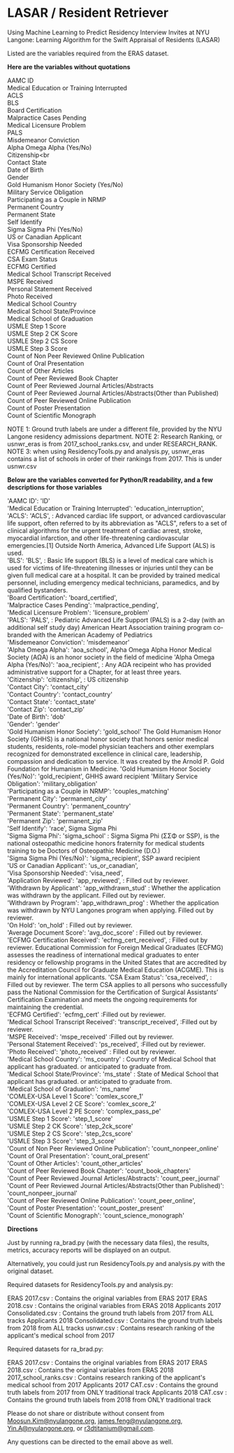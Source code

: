 # LASAR / Resident Retriever
Using Machine Learning to Predict Residency Interview Invites at NYU Langone: Learning Algorithm for the Swift Appraisal of Residents (LASAR)


Listed are the variables required from the ERAS dataset.

**Here are the variables without quotations**

AAMC ID<br>
Medical Education or Training Interrupted<br>
ACLS<br>
BLS<br>
Board Certification<br>
Malpractice Cases Pending<br>
Medical Licensure Problem<br>
PALS<br>
Misdemeanor Conviction<br>
Alpha Omega Alpha (Yes/No)<br>
Citizenship<br<br>
Contact State<br>
Date of Birth<br>
Gender<br>
Gold Humanism Honor Society (Yes/No)<br>
Military Service Obligation<br>
Participating as a Couple in NRMP<br>
Permanent Country<br>
Permanent State<br>
Self Identify<br>
Sigma Sigma Phi (Yes/No)<br>
US or Canadian Applicant<br>
Visa Sponsorship Needed<br>
ECFMG Certification Received<br>
CSA Exam Status<br>
ECFMG Certified<br>
Medical School Transcript Received<br>
MSPE Received<br>
Personal Statement Received<br>
Photo Received<br>
Medical School Country<br>
Medical School State/Province<br>
Medical School of Graduation<br>
USMLE Step 1 Score<br>
USMLE Step 2 CK Score<br>
USMLE Step 2 CS Score<br>
USMLE Step 3 Score<br>
Count of Non Peer Reviewed Online Publication<br>
Count of Oral Presentation<br>
Count of Other Articles<br>
Count of Peer Reviewed Book Chapter<br>
Count of Peer Reviewed Journal Articles/Abstracts<br>
Count of Peer Reviewed Journal Articles/Abstracts(Other than Published)<br>
Count of Peer Reviewed Online Publication<br>
Count of Poster Presentation<br>
Count of Scientific Monograph

NOTE 1: Ground truth labels are under a different file, provided by the NYU Langone residency admissions department.
NOTE 2: Research Ranking, or usnwr_eras is from 2017_school_ranks.csv, and under RESEARCH_RANK. 
NOTE 3: when using ResidencyTools.py and analysis.py, usnwr_eras contains a list of schools in order of their rankings from 2017. This is under usnwr.csv


**Below are the variables converted for Python/R readability, and a few descriptions for those variables**

'AAMC ID': 'ID'<br>
'Medical Education or Training Interrupted': 'education_interruption',<br>
'ACLS': 'ACLS', : Advanced cardiac life support, or advanced cardiovascular life support, often referred to by its abbreviation as "ACLS", refers to a set of clinical algorithms for the urgent treatment of cardiac arrest, stroke, myocardial infarction, and other life-threatening cardiovascular emergencies.[1] Outside North America, Advanced Life Support (ALS) is used.<br>
'BLS': 'BLS', : Basic life support (BLS) is a level of medical care which is used for victims of life-threatening illnesses or injuries until they can be given full medical care at a hospital. It can be provided by trained medical personnel, including emergency medical technicians, paramedics, and by qualified bystanders.<br>
'Board Certification': 'board_certified',<br>
'Malpractice Cases Pending': 'malpractice_pending',<br>
'Medical Licensure Problem': 'licensure_problem'<br>
'PALS': 'PALS', : Pediatric Advanced Life Support (PALS) is a 2-day (with an additional self study day) American Heart Association training program co-branded with the American Academy of Pediatrics<br>
'Misdemeanor Conviction': 'misdemeanor'<br>
'Alpha Omega Alpha': 'aoa_school', Alpha Omega Alpha Honor Medical Society (ΑΩΑ) is an honor society in the field of medicine
'Alpha Omega Alpha (Yes/No)': 'aoa_recipient', : Any ΑΩΑ recipeint who has provided administrative support for a Chapter, for at least three years.<br>
'Citizenship': 'citizenship', : US citizenship<br>
'Contact City': 'contact_city'<br>
'Contact Country': 'contact_country'<br>
'Contact State': 'contact_state'<br>
'Contact Zip': 'contact_zip'<br>
'Date of Birth': 'dob'<br>
'Gender': 'gender'<br>
'Gold Humanism Honor Society': 'gold_school' The Gold Humanism Honor Society (GHHS) is a national honor society that honors senior medical students, residents, role-model physician teachers and other exemplars recognized for demonstrated excellence in clinical care, leadership, compassion and dedication to service. It was created by the Arnold P. Gold Foundation for Humanism in Medicine.
'Gold Humanism Honor Society (Yes/No)': 'gold_recipient', GHHS award recipient
'Military Service Obligation': 'military_obligation'<br>
'Participating as a Couple in NRMP': 'couples_matching'<br>
'Permanent City': 'permanent_city'<br>
'Permanent Country': 'permanent_country'<br>
'Permanent State': 'permanent_state'<br>
'Permanent Zip': 'permanent_zip'<br>
'Self Identify': 'race', Sigma Sigma Phi<br>
'Sigma Sigma Phi': 'sigma_school' : Sigma Sigma Phi (ΣΣΦ or SSP), is the national osteopathic medicine honors fraternity for medical students training to be Doctors of Osteopathic Medicine (D.O.)<br>
'Sigma Sigma Phi (Yes/No)': 'sigma_recipient', SSP award recipient<br>
'US or Canadian Applicant': 'us_or_canadian',<br>
'Visa Sponsorship Needed': 'visa_need',<br>
'Application Reviewed': 'app_reviewed', : Filled out by reviewer.<br>
'Withdrawn by Applicant': 'app_withdrawn_stud' : Whether the application was withdrawn by the applicant. Filled out by reviewer.<br>
'Withdrawn by Program': 'app_withdrawn_prog' :  Whether the application was withdrawn by NYU Langones program when applying. Filled out by reviewer.<br>
'On Hold': 'on_hold' : Filled out by reviewer.<br>
'Average Document Score': 'avg_doc_score' : Filled out by reviewer.<br>
'ECFMG Certification Received': 'ecfmg_cert_received', : Filled out by reviewer. Educational Commission for Foreign Medical Graduates (ECFMG) assesses the readiness of international medical graduates to enter residency or fellowship programs in the United States that are accredited by the Accreditation Council for Graduate Medical Education (ACGME). This is mainly for international applicants.
'CSA Exam Status': 'csa_received', : Filled out by reviewer. The term CSA applies to all persons who successfully pass the National Commission for the Certification of Surgical Assistants’ Certification Examination and meets the ongoing requirements for maintaining the credential.<br>
'ECFMG Certified': 'ecfmg_cert' :Filled out by reviewer.<br>
'Medical School Transcript Received': 'transcript_received', :Filled out by reviewer.<br>
'MSPE Received': 'mspe_received' :Filled out by reviewer.<br>
'Personal Statement Received': 'ps_received', :Filled out by reviewer.<br>
'Photo Received': 'photo_received' : Filled out by reviewer.<br>
'Medical School Country': 'ms_country' : Country of Medical School that applicant has graduated. or anticipated to graduate from.<br>
'Medical School State/Province': 'ms_state' : State of Medical School that applicant has graduated. or anticipated to graduate from.<br>
'Medical School of Graduation': 'ms_name'<br>
'COMLEX-USA Level 1 Score': 'comlex_score_1'<br>
'COMLEX-USA Level 2 CE Score': 'comlex_score_2'<br>
'COMLEX-USA Level 2 PE Score': 'complex_pass_pe'<br>
'USMLE Step 1 Score': 'step_1_score'<br>
'USMLE Step 2 CK Score': 'step_2ck_score'<br>
'USMLE Step 2 CS Score': 'step_2cs_score'<br>
'USMLE Step 3 Score': 'step_3_score'<br>
'Count of Non Peer Reviewed Online Publication': 'count_nonpeer_online'<br>
'Count of Oral Presentation': 'count_oral_present'<br>
'Count of Other Articles': 'count_other_articles'<br>
'Count of Peer Reviewed Book Chapter': 'count_book_chapters'<br>
'Count of Peer Reviewed Journal Articles/Abstracts': 'count_peer_journal'<br>
'Count of Peer Reviewed Journal Articles/Abstracts(Other than Published)': 'count_nonpeer_journal'<br>
'Count of Peer Reviewed Online Publication': 'count_peer_online',<br>
'Count of Poster Presentation': 'count_poster_present'<br>
'Count of Scientific Monograph': 'count_science_monograph'<br>



**Directions**

Just by running ra_brad.py (with the necessary data files), the results, metrics,
accuracy reports will be displayed on an output. 

Alternatively, you could just run ResidencyTools.py and analysis.py 
with the original dataset. 

Required datasets for ResidencyTools.py and analysis.py: 

ERAS 2017.csv : Contains the original variables from ERAS 2017
ERAS 2018.csv : Contains the original variables from ERAS 2018
Applicants 2017 Consolidated.csv : Contains the ground truth labels from 2017 from ALL tracks
Applicants 2018 Consolidated.csv : Contains the ground truth labels from 2018 from ALL tracks
usnwr.csv : Contains research ranking of the applicant's medical school from 2017

Required datasets for ra_brad.py:

ERAS 2017.csv : Contains the original variables from ERAS 2017
ERAS 2018.csv : Contains the original variables from ERAS 2018
2017_school_ranks.csv : Contains research ranking of the applicant's medical school from 2017
Applicants 2017 CAT.csv : Contains the ground truth labels from 2017 from ONLY traditional track
Applicants 2018 CAT.csv : Contains the ground truth labels from 2018 from ONLY traditional track

Please do not share or distribute without consent from 
Moosun.Kim@nyulangone.org, james.feng@nyulangone.org, Yin.A@nyulangone.org, or r3dtitanium@gmail.com.

Any questions can be directed to the email above as well.
